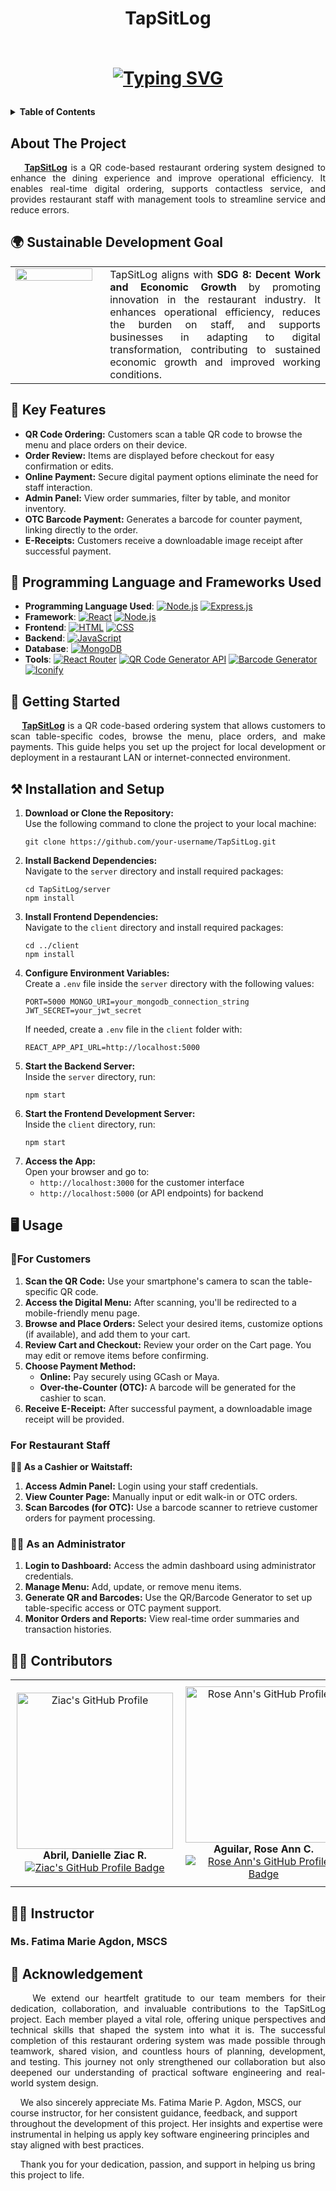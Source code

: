 <h1 align="center">TapSitLog<br>
<br>
<p align="center">
  <a href="https://git.io/typing-svg">
   <a href="https://git.io/typing-svg"><img src="https://readme-typing-svg.demolab.com?font=Fira+Code&pause=1000&color=3F72AF&center=true&vCenter=true&width=435&lines=Your+Table%2C+Your+Tech%2C+Your+Order;Kiosk+in+your+pocket" alt="Typing SVG" /></a>
  </a>
</p>  
</h1>

<details>
  <summary><strong>Table of Contents</strong></summary>
  <ol>
    <li>
      <a href="#about-the-project">About The Project</a>
      <ul>
        <li><a href="#sdg">Sustainable Developement Goal</a></li>
      </ul>
    </li>
    <li><a href="#features">Key Features</a></li>
    <li><a href="#framework">Programming Language and Frameworks Used</a></li>
     <li>
      <a href="#getting-started">Getting Started</a>
      <ul>
        <li><a href="#installation">Installation and Setup</a></li>
        <li><a href="#usage">Usage</a></li>
      </ul>
    </li>
    <li><a href="#contributing">Contributors</a></li>
    <li><a href="#instructor">Instructor</a></li>
    <li><a href="#acknowledgments">Acknowledegment</a></li>
  </ol>
</details>

<h2 id="about-the-project"> About The Project </h2>
<p align="justify">
  &nbsp;&nbsp;&nbsp;&nbsp;<a href="#top"><strong>TapSitLog</strong></a> is a QR code-based restaurant ordering system designed to enhance the dining experience and improve operational efficiency. 
It enables real-time digital ordering, supports contactless service, and provides restaurant staff with management tools to streamline service and reduce errors.
</p>


<!-- SUSTAINABLE DEVELOPMENT GOAL -->
<h2 id="sdg">🌍 Sustainable Development Goal </h2>

<table style="border: none; border-collapse: collapse; width: 100%;">
  <tr style="border: none;">
    <td width="30%" style="border: none; vertical-align: top; padding-right: 20px;">
      <img src="https://github.com/user-attachments/assets/0bff6768-c980-4859-820a-70a14cb5bdbe" width="100%">
    </td>
    <td width="70%" align="justify" style="border: none;">
    TapSitLog aligns with <strong>SDG 8: Decent Work and Economic Growth</strong> by promoting innovation in the restaurant industry. 
    It enhances operational efficiency, reduces the burden on staff, and supports businesses in adapting to digital transformation, 
    contributing to sustained economic growth and improved working conditions.
    </td>
  </tr>
</table>

<!-- KEY FEATURES -->
<h2 id="features">🔑 Key Features </h2>
<ul>
  <li><strong>QR Code Ordering:</strong> Customers scan a table QR code to browse the menu and place orders on their device.</li>
  <li><strong>Order Review:</strong> Items are displayed before checkout for easy confirmation or edits.</li>
  <li><strong>Online Payment:</strong> Secure digital payment options eliminate the need for staff interaction.</li>
  <li><strong>Admin Panel:</strong> View order summaries, filter by table, and monitor inventory.</li>
  <li><strong>OTC Barcode Payment:</strong> Generates a barcode for counter payment, linking directly to the order.</li>
  <li><strong>E-Receipts:</strong> Customers receive a downloadable image receipt after successful payment.</li>
</ul>

<!-- Programming Language and Frameworks Used -->
## 🤖 Programming Language and Frameworks Used

- **Programming Language Used**: [![Node.js][Node-logo]][Node-url] [![Express.js][Express-logo]][Express-url]
- **Framework**: [![React][React-logo]][React-url] [![Node.js][Node-logo]][Node-url]  
- **Frontend**: [![HTML][HTML-logo]][HTML-url] [![CSS][CSS-logo]][CSS-url]  
- **Backend**: [![JavaScript][JS-logo]][JS-url]   
- **Database**: [![MongoDB][MongoDB-logo]][MongoDB-url]  
- **Tools**: [![React Router][ReactRouter-logo]][ReactRouter-url] [![QR Code Generator API][QRCode-logo]][QRCode-url] [![Barcode Generator][Barcode-logo]][Barcode-url] [![Iconify][Iconify-logo]][Iconify-url]



<!-- GETTING STARTED -->
<h2 id="getting-started">🚀 Getting Started </h2>
<p align="justify">
  &nbsp;&nbsp;&nbsp;&nbsp;<a href="#top"><strong>TapSitLog</strong></a>  is a QR code-based ordering system that allows customers to scan table-specific codes, browse the menu, place orders, and make payments. This guide helps you set up the project for local development or deployment in a restaurant LAN or internet-connected environment.
</p>


<!-- INSTALLATION AND SETUP -->
<h2 id="installation">⚒️ Installation and Setup </h2>
<ol> <li> <strong>Download or Clone the Repository:</strong><br> Use the following command to clone the project to your local machine: <pre><code>git clone https://github.com/your-username/TapSitLog.git</code></pre> </li> <li> <strong>Install Backend Dependencies:</strong><br> Navigate to the <code>server</code> directory and install required packages: <pre><code>cd TapSitLog/server<br>npm install</code></pre> </li> <li> <strong>Install Frontend Dependencies:</strong><br> Navigate to the <code>client</code> directory and install required packages: <pre><code>cd ../client<br>npm install</code></pre> </li> <li> <strong>Configure Environment Variables:</strong><br> Create a <code>.env</code> file inside the <code>server</code> directory with the following values: <pre><code>PORT=5000 MONGO_URI=your_mongodb_connection_string JWT_SECRET=your_jwt_secret</code></pre> <p>If needed, create a <code>.env</code> file in the <code>client</code> folder with:</p> <pre><code>REACT_APP_API_URL=http://localhost:5000</code></pre> </li> <li> <strong>Start the Backend Server:</strong><br> Inside the <code>server</code> directory, run: <pre><code>npm start</code></pre> </li> <li> <strong>Start the Frontend Development Server:</strong><br> Inside the <code>client</code> directory, run: <pre><code>npm start</code></pre> </li> <li> <strong>Access the App:</strong><br> Open your browser and go to: <ul> <li><code>http://localhost:3000</code> for the customer interface</li> <li><code>http://localhost:5000</code> (or API endpoints) for backend</li> </ul> </li> </ol>

<!-- USAGE -->
<h2 id="usage">🖥️ Usage </h2>

<h3>👤For Customers</h3>
<ol>
  <li><strong>Scan the QR Code:</strong> Use your smartphone's camera to scan the table-specific QR code.</li>
  
  <li><strong>Access the Digital Menu:</strong> After scanning, you'll be redirected to a mobile-friendly menu page.</li>
  
  <li><strong>Browse and Place Orders:</strong> Select your desired items, customize options (if available), and add them to your cart.</li>
  
  <li><strong>Review Cart and Checkout:</strong> Review your order on the Cart page. You may edit or remove items before confirming.</li>
  
  <li><strong>Choose Payment Method:</strong>
    <ul>
      <li><strong>Online:</strong> Pay securely using GCash or Maya.</li>
      <li><strong>Over-the-Counter (OTC):</strong> A barcode will be generated for the cashier to scan.</li>
    </ul>
  </li>
  
  <li><strong>Receive E-Receipt:</strong> After successful payment, a downloadable image receipt will be provided.</li>
</ol>

<h3>For Restaurant Staff</h3>
<p><strong>👩‍🍳 As a Cashier or Waitstaff:</strong></p>
<ol>
  <li><strong>Access Admin Panel:</strong> Login using your staff credentials.</li>
  
  <li><strong>View Counter Page:</strong> Manually input or edit walk-in or OTC orders.</li>
  
  <li><strong>Scan Barcodes (for OTC):</strong> Use a barcode scanner to retrieve customer orders for payment processing.</li>
</ol>

<h3>👨‍💼 As an Administrator</h3>
<ol>
  <li><strong>Login to Dashboard:</strong> Access the admin dashboard using administrator credentials.</li>
  
  <li><strong>Manage Menu:</strong> Add, update, or remove menu items.</li>
  
  <li><strong>Generate QR and Barcodes:</strong> Use the QR/Barcode Generator to set up table-specific access or OTC payment support.</li>
  
  <li><strong>Monitor Orders and Reports:</strong> View real-time order summaries and transaction histories.</li>
</ol>


<!-- CONTRIBUTORS --> 
<h2 id="contributing">👩‍💻 Contributors</h2> 

<table width="100%" style="border-collapse: collapse;"> 
  <tr> 
    <td align="center" width="25%" style="padding: 10px;"> 
        <img src="https://github.com/user-attachments/assets/c6c68f75-29fc-4fd9-92b1-4ea955a369ff" width="250px;" alt="Ziac's GitHub Profile"/>
      </a>
      <br>
      <b>Abril, Danielle Ziac R.</b>
        <a href="https://github.com/DanielleZiac">
          <img src="https://img.shields.io/badge/GitHub-DanielleZiac-181717?style=for-the-badge&logo=github&logoColor=white" alt="Ziac's GitHub Profile Badge"/>
        </a>
    </td> 
    <td align="center" width="25%" style="padding: 10px;"> 
       <img src="https://github.com/user-attachments/assets/678d1225-62e3-4258-a022-9de27a4e1352" width="250px;" alt="Rose Ann's GitHub Profile"/>
      </a>
      <br>
      <b>Aguilar, Rose Ann C.</b>
       <a href="https://github.com/roseann11">
         <img src="https://img.shields.io/badge/GitHub-roseann11-181717?style=for-the-badge&logo=github&logoColor=white" alt="Rose Ann's GitHub Profile Badge"/>
      </a>
    </td> 
    <td align="center" width="25%" style="padding: 10px;"> 
          <img src="https://github.com/user-attachments/assets/47071fe7-2cc2-442a-b15e-94b4ce66e955" width="250px;" alt="Nheil's Github Profile"/>
          <br>
          <b>Eduria, Nheil G.</b>
          <br>
            <a href="https://github.com/nheil15">
              <img src="https://img.shields.io/badge/GitHub-nheil15-181717?style=for-the-badge&logo=github&logoColor=white" alt="nheil15's GitHub Profile Badge"/>
            </a>
    </td>
    <td align="center" width="25%" style="padding: 10px;"> 
      <img src="https://github.com/user-attachments/assets/03d7b04e-e0ff-4a5b-b7b6-1de8bd84005e" width="250px;" alt="Vex's Github Profile"/>
      <br>
      <b>Sumang, Vex Ivan C.</b>
      <br>
        <a href="https://github.com/Xevastian">
          <img src="https://img.shields.io/badge/GitHub-Xevastian-181717?style=for-the-badge&logo=github&logoColor=white" alt="Xevastian's GitHub Profile Badge"/>
        </a>
    </td>
  </tr> 
</table>

<h2 id="instructor">👩‍🏫 Instructor </h2>
<h3>Ms. Fatima Marie Agdon, MSCS</h3>

<!-- ACKNOWLEDGEMENT -->
<h2 id="acknowledgments">🙏 Acknowledgement</h2>
<p align="justify">
  &nbsp;&nbsp;&nbsp;&nbsp;We extend our heartfelt gratitude to our team members for their dedication, collaboration, and invaluable contributions to the TapSitLog project. Each member played a vital role, offering unique perspectives and technical skills that shaped the system into what it is. The successful completion of this restaurant ordering system was made possible through teamwork, shared vision, and countless hours of planning, development, and testing. This journey not only strengthened our collaboration but also deepened our understanding of practical software engineering and real-world system design.

  &nbsp;&nbsp;&nbsp;&nbsp;We also sincerely appreciate Ms. Fatima Marie P. Agdon, MSCS, our course instructor, for her consistent guidance, feedback, and support throughout the development of this project. Her insights and expertise were instrumental in helping us apply key software engineering principles and stay aligned with best practices.

  &nbsp;&nbsp;&nbsp;&nbsp;Thank you for your dedication, passion, and support in helping us bring this project to life.
</p>


[JS-logo]: https://img.shields.io/badge/JavaScript-F7DF1E?style=for-the-badge&logo=javascript&logoColor=black  
[JS-url]: https://developer.mozilla.org/en-US/docs/Web/JavaScript  
[React-logo]: https://img.shields.io/badge/React-61DAFB?style=for-the-badge&logo=react&logoColor=black  
[React-url]: https://reactjs.org/  
[Node-logo]: https://img.shields.io/badge/Node.js-339933?style=for-the-badge&logo=node.js&logoColor=white  
[Node-url]: https://nodejs.org/  
[HTML-logo]: https://img.shields.io/badge/HTML5-E34F26?style=for-the-badge&logo=html5&logoColor=white  
[HTML-url]: https://developer.mozilla.org/en-US/docs/Web/HTML  
[CSS-logo]: https://img.shields.io/badge/CSS3-1572B6?style=for-the-badge&logo=css3&logoColor=white  
[CSS-url]: https://developer.mozilla.org/en-US/docs/Web/CSS  
[MongoDB-logo]: https://img.shields.io/badge/MongoDB-47A248?style=for-the-badge&logo=mongodb&logoColor=white  
[MongoDB-url]: https://www.mongodb.com/  
[ReactRouter-logo]: https://img.shields.io/badge/React_Router-CA4245?style=for-the-badge&logo=react-router&logoColor=white  
[ReactRouter-url]: https://reactrouter.com/  
[QRCode-logo]: https://img.shields.io/badge/QR_Code_Generator-000000?style=for-the-badge&logo=qr-code&logoColor=white  
[QRCode-url]: https://www.qr-code-generator.com/  
[Barcode-logo]: https://img.shields.io/badge/Barcode_Generator-FFD700?style=for-the-badge&logo=barcode&logoColor=white  
[Barcode-url]: https://www.barcodesinc.com/generator/index.php  
[Iconify-logo]: https://img.shields.io/badge/Iconify-000000?style=for-the-badge&logo=iconify&logoColor=white  
[Iconify-url]: https://iconify.design/
[Express-logo]: https://img.shields.io/badge/Express.js-000000?style=for-the-badge&logo=express&logoColor=white  
[Express-url]: https://expressjs.com/  

